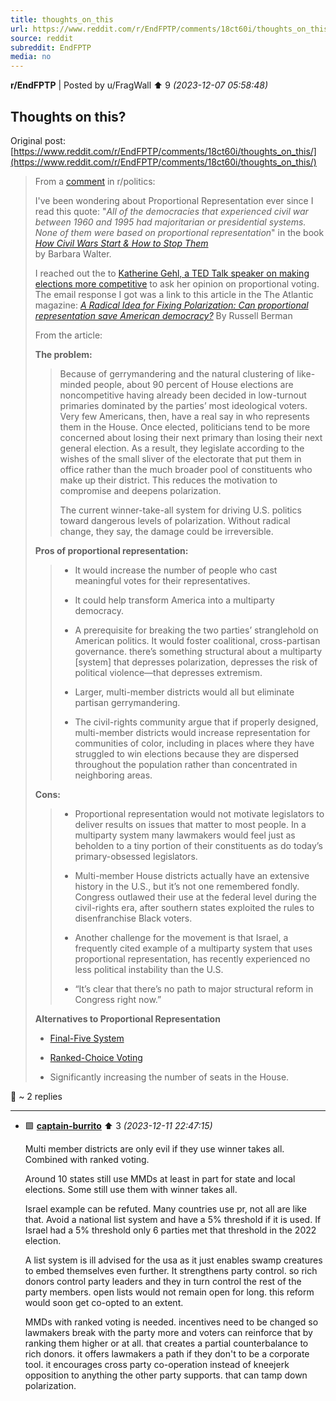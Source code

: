 ```yaml
---
title: thoughts_on_this
url: https://www.reddit.com/r/EndFPTP/comments/18ct60i/thoughts_on_this/
source: reddit
subreddit: EndFPTP
media: no
---
```

**r/EndFPTP** | Posted by u/FragWall ⬆️ 9 _(2023-12-07 05:58:48)_

## Thoughts on this?

Original post: [https://www.reddit.com/r/EndFPTP/comments/18ct60i/thoughts_on_this/](https://www.reddit.com/r/EndFPTP/comments/18ct60i/thoughts_on_this/)

> From a [comment](https://www.reddit.com/r/politics/s/Srllk71WmE) in r/politics:
> 
> I've been wondering about Proportional Representation ever since I read this quote: "*All of the democracies that experienced civil war between 1960 and 1995 had majoritarian or presidential systems. None of them were based on proportional representation*" in the book *[How Civil Wars Start & How to Stop Them](https://www.goodreads.com/book/show/58369678-how-civil-wars-start?from_search=true&from_srp=true&qid=CbiWZ3QcFa&rank=17)*  
> by Barbara Walter. 
> 
> 
> I reached out the to [Katherine Gehl, a TED Talk speaker on making elections more competitive](https://youtu.be/TlapbFzl_ZU) to ask her opinion on proportional voting. The email response I got was a link to this article in the The Atlantic magazine: *[A Radical Idea for Fixing Polarization:  Can proportional representation save American democracy?](https://archive.li/3pBfw)*
> By Russell Berman
> 
> 
> From the article:
> 
> **The problem:** 
> 
> > Because of gerrymandering and the natural clustering of like-minded people, about 90 percent of House elections are noncompetitive having already been decided in low-turnout primaries dominated by the parties’ most ideological voters. Very few Americans, then, have a real say in who represents them in the House. Once elected, politicians tend to be more concerned about losing their next primary than losing their next general election. As a result, they legislate according to the wishes of the small sliver of the electorate that put them in office rather than the much broader pool of constituents who make up their district. This reduces the motivation to compromise and deepens polarization.
> > 
> > The current winner-take-all system for driving U.S. politics toward dangerous levels of polarization. Without radical change, they say, the damage could be irreversible. 
> 
> 
> **Pros of proportional representation:**
> > 
> > * It would increase the number of people who cast meaningful votes for their representatives. 
> > 
> > * It could help transform America into a multiparty democracy.
> > 
> > * A prerequisite for breaking the two parties’ stranglehold on American politics. It would foster coalitional, cross-partisan governance. there’s something structural about a multiparty [system] that depresses polarization, depresses the risk of political violence—that depresses extremism.
> > 
> > * Larger, multi-member districts would all but eliminate partisan gerrymandering. 
> > 
> > * The civil-rights community argue that if properly designed, multi-member districts would increase representation for communities of color, including in places where they have struggled to win elections because they are dispersed throughout the population rather than concentrated in neighboring areas.
> 
> 
> 
> **Cons:**
> 
> > * Proportional representation would not motivate legislators to deliver results on issues that matter to most people. In a multiparty system many lawmakers would feel just as beholden to a tiny portion of their constituents as do today’s primary-obsessed legislators.
> > 
> > * Multi-member House districts actually have an extensive history in the U.S., but it’s not one remembered fondly. Congress outlawed their use at the federal level during the civil-rights era, after southern states exploited the rules to disenfranchise Black voters. 
> > 
> > * Another challenge for the movement is that Israel, a frequently cited example of a multiparty system that uses proportional representation, has recently experienced no less political instability than the U.S.
> > 
> > * “It’s clear that there’s no path to major structural reform in Congress right now.”
> 
> **Alternatives to Proportional Representation**
> 
> * [Final-Five System](https://www.aei.org/politics-and-public-opinion/election-qa-katherine-gehl-explains-final-five-voting/)
> 
> * [Ranked-Choice Voting](https://youtu.be/3Y3jE3B8HsE)
> 
> * Significantly increasing the number of seats in the House.

💬 ~ 2 replies

---

* 🟩 **[captain-burrito](https://www.reddit.com/user/captain-burrito)** ⬆️ 3 _(2023-12-11 22:47:15)_

	Multi member districts are only evil if they use winner takes all.  Combined with ranked voting.

	Around 10 states still use MMDs at least in part for state and local elections.  Some still use them with winner takes all.

	Israel example can be refuted.  Many countries use pr, not all are like that.  Avoid a national list system and have a 5% threshold if it is used.  If Israel had a 5% threshold only 6 parties met that threshold in the 2022 election.

	A list system is ill advised for the usa as it just enables swamp creatures to embed themselves even further.  It strengthens party control.  so rich donors control party leaders and they in turn control the rest of the party members.  open lists would not remain open for long.  this reform would soon get co-opted to an extent.

	MMDs with ranked voting is needed.  incentives need to be changed so lawmakers break with the party more and voters can reinforce that by ranking them higher or at all.  that creates a partial counterbalance to rich donors. it offers lawmakers a path if they don't to be a corporate tool.  it encourages cross party co-operation instead of kneejerk opposition to anything the other party supports.  that can tamp down polarization.


